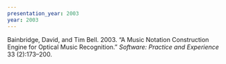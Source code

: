 ```yaml
---
presentation_year: 2003
year: 2003
---
```


Bainbridge, David, and Tim Bell. 2003. “A Music Notation Construction Engine for Optical Music Recognition.” <i>Software: Practice and Experience</i> 33 (2):173–200.